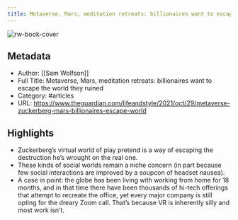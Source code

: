 ```yaml
---
title: Metaverse, Mars, meditation retreats: billionaires want to escape the world they ruined
---
```

![rw-book-cover](https://readwise-assets.s3.amazonaws.com/static/images/article1.be68295a7e40.png)

## Metadata
- Author: [[Sam Wolfson]]
- Full Title: Metaverse, Mars, meditation retreats: billionaires want to escape the world they ruined
- Category: #articles
- URL: https://www.theguardian.com/lifeandstyle/2021/oct/29/metaverse-zuckerberg-mars-billionaires-escape-world

## Highlights
- Zuckerberg’s virtual world of play pretend is a way of escaping the destruction he’s wrought on the real one.
- These kinds of social worlds remain a niche concern (in part because few social interactions are improved by a soupcon of headset nausea).
- A case in point: the globe has been living with working from home for 18 months, and in that time there have been thousands of hi-tech offerings that attempt to recreate the office, yet every major company is still opting for the dreary Zoom call. That’s because VR is inherently silly and most work isn’t.
